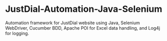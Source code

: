 # JustDial-Automation-Java-Selenium
Automation framework for JustDial website using Java, Selenium WebDriver, Cucumber BDD, Apache POI for Excel data handling, and Log4j for logging.
